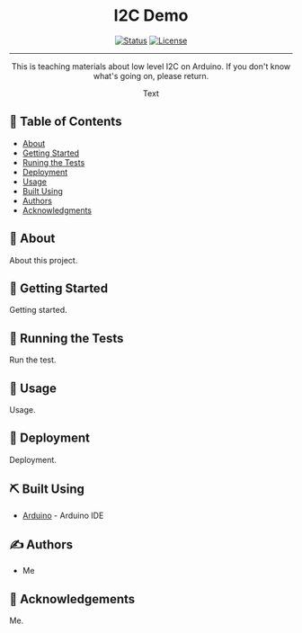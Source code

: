 <h1 align="center">I2C Demo</h1>

<div align="center">

[![Status](https://img.shields.io/badge/status-active-success.svg)]()
[![License](https://img.shields.io/badge/license-MIT-blue.svg)](/LICENSE)

</div>

---
<p align="center"> This is teaching materials about low level I2C on Arduino. If you don't know what's going on, please return.
    <br> 
</p>

<p align="center"> Text
    <br> 
</p>

## 📝 Table of Contents

- [About](#about)
- [Getting Started](#getting_started)
- [Runing the Tests](#tests)
- [Deployment](#deployment)
- [Usage](#usage)
- [Built Using](#built_using)
- [Authors](#authors)
- [Acknowledgments](#acknowledgement)

## 🧐 About <a name = "about"></a>

About this project.

## 🏁 Getting Started <a name = "getting_started"></a>

Getting started.

## 🔧 Running the Tests <a name = "tests"></a>

Run the test.

## 🎈 Usage <a name="usage"></a>

Usage.

## 🚀 Deployment <a name = "deployment"></a>

Deployment.

## ⛏️ Built Using <a name = "built_using"></a>

- [Arduino](https://www.arduino.cc/) - Arduino IDE


## ✍️ Authors <a name = "authors"></a>

- Me

## 🎉 Acknowledgements <a name = "acknowledgement"></a>

Me.
